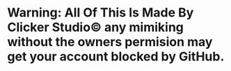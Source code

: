 # Warning: All Of This Is Made By Clicker Studio© any mimiking without the owners permision may get your account blocked by GitHub.
